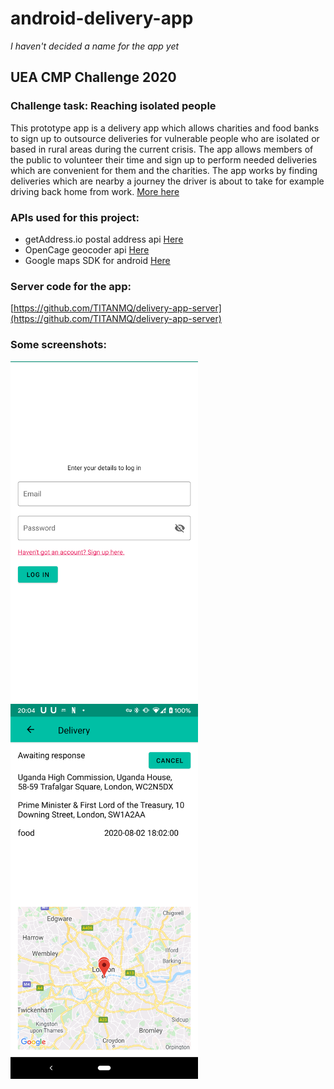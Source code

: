 # android-delivery-app 
*I haven't decided a name for the app yet*

## UEA CMP Challenge 2020 
### Challenge task: Reaching isolated people

This prototype app is a delivery app which allows charities and food banks to sign up to outsource deliveries for vulnerable people who are isolated or based in rural areas during the current crisis. The app allows members of the public to volunteer their time and sign up to perform needed deliveries which are convenient for them and the charities.  The app works by finding deliveries which are nearby a  journey the driver is about to take for example driving back home from work. [More here](https://docs.google.com/document/d/19f5Dp3D1yzbbZhs9ibedBOp5O-marDjdcsIVuFaF5wY/edit?usp=sharing)

### APIs used for this project:
* getAddress.io postal address api    [Here](https://getaddress.io/)
* OpenCage geocoder api   [Here](https://opencagedata.com/api) 
* Google maps SDK for android [Here]( https://developers.google.com/maps/documentation/android-sdk/intro)

### Server code for the app: 
[https://github.com/TITANMQ/delivery-app-server](https://github.com/TITANMQ/delivery-app-server)

### Some screenshots:
<img src="/login_screen.png" width="300" alt="Log In screen">

<img src="/delivery_screen.png" width="300" alt="Delivery screen">
